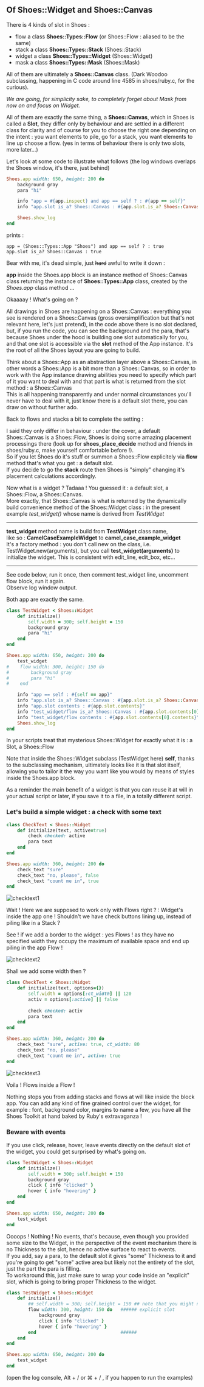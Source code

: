## Of Shoes::Widget and Shoes::Canvas

There is 4 kinds of slot in Shoes :
- flow   a class **Shoes::Types::Flow** (or Shoes::Flow : aliased to be the same)
- stack  a class **Shoes::Types::Stack** (Shoes::Stack)
- widget a class **Shoes::Types::Widget** (Shoes::Widget)
- mask   a class **Shoes::Types::Mask** (Shoes::Mask)

All of them are ultimately a **Shoes::Canvas** class. (Dark Woodoo subclassing, happening in C code around line 4585 in shoes/ruby.c, for the curious).

*We are going, for simplicity sake, to completely forget about Mask from now on and focus on Widget.*

All of them are exactly the same thing, a **Shoes::Canvas**, which in Shoes is called a **Slot**, they differ only by behaviour and are settled in a different class for clarity and of course for you to choose the right one depending on the intent : you want elements to pile, go for a stack, you want elements to line up choose a flow. (yes in terms of behaviour there is only two slots, more later...)

Let's look at some code to illustrate what follows (the log windows overlaps the Shoes window, it's there, just behind)

```ruby
Shoes.app width: 650, height: 200 do
    background gray
    para "hi"

    info "app = #{app.inspect} and app == self ? : #{app == self}"
    info "app.slot is_a? Shoes::Canvas : #{app.slot.is_a? Shoes::Canvas}"

    Shoes.show_log
end
```
prints :

```
app = (Shoes::Types::App "Shoes") and app == self ? : true
app.slot is_a? Shoes::Canvas : true
```

Bear with me, it's dead simple, just ~~hard~~ awful to write it down :

**app** inside the Shoes.app block is an instance method of Shoes::Canvas class returning the instance of **Shoes::Types::App** class, created by the *Shoes.app* class method ...

Okaaaay ! What's going on ?

All drawings in Shoes are happening on a Shoes::Canvas : everything you see is rendered on a Shoes::Canvas (gross oversimplification but that's not relevant here, let's just pretend), in the code above there is no slot declared, but, if you run the code, you can see the background and the para, that's because Shoes under the hood is building one slot automatically for you, and that one slot is accessible via the **slot** method of the App instance. It's the root of all the Shoes layout you are going to build.

Think about a Shoes::App as an abstraction layer above a Shoes::Canvas, in other words a Shoes::App is a bit more than a Shoes::Canvas, so in order to work with the App instance drawing abilities you need to specify which part of it you want to deal with and that part is what is returned from the slot method : a Shoes::Canvas  
This is all happening transparently and under normal circumstances you'll never have to deal with it, just know there is a default slot there, you can draw on without further ado.

Back to flows and stacks a bit to complete the setting :

I said they only differ in behaviour : under the cover, a default Shoes::Canvas is a Shoes::Flow, Shoes is doing some amazing placement processings there (look up for **shoes_place_decide** method and friends in shoes/ruby.c, make yourself comfortable before !).   
So if you let Shoes do it's stuff or summon a Shoes::Flow explicitely via **flow** method that's what you get : a default slot.  
If you decide to go the **stack** route then Shoes is "simply" changing it's placement calculations accordingly.


Now what is a widget ? Tadaaa ! You guessed it : a default slot, a Shoes::Flow, a Shoes::Canvas.  
More exactly, that Shoes::Canvas is what is returned by the dynamically build convenience method of the Shoes::Widget class : in the present example *test_widget()* whose name is derived from *TestWidget*   
***
**test_widget** method name is build from **TestWidget** class name,   
like so : **CamelCaseExampleWidget** to **camel_case_example_widget**   
It's a factory method : you don't call new on the class, i.e. TestWidget.new(arguments), but you call **test_widget(arguments)** to initialize the widget. This is consistent with edit_line, edit_box, etc...   
***

   
See code below, run it once, then comment test_widget line, uncomment flow block, run it again.   
Observe log window output.

Both app are exactly the same.

```ruby
class TestWidget < Shoes::Widget
    def initialize()
        self.width = 300; self.height = 150
        background gray
        para "hi"
    end
end

Shoes.app width: 650, height: 200 do
    test_widget
#    flow width: 300, height: 150 do
#        background gray
#        para "hi"
#    end

    info "app == self : #{self == app}"
    info "app.slot is_a? Shoes::Canvas : #{app.slot.is_a? Shoes::Canvas}"
    info "app.slot contents : #{app.slot.contents}"
    info "test_widget/flow is_a? Shoes::Canvas : #{app.slot.contents[0].is_a? Shoes::Canvas}"
    info "test_widget/flow contents : #{app.slot.contents[0].contents}"
    Shoes.show_log
end
```

In your scripts treat that mysterious Shoes::Widget for exactly what it is : a Slot, a Shoes::Flow

Note that inside the Shoes::Widget subclass (TestWidget here) **self**, thanks to the subclassing mechanism, ultimately looks like it is that slot itself, allowing you to tailor it the way you want like you would by means of styles inside the Shoes.app block.

As a reminder the main benefit of a widget is that you can reuse it at will in your actual script or later, if you save it to a file, in a totally different script.

  
### Let's build a simple widget : a check with some text
```ruby
class CheckText < Shoes::Widget
    def initialize(text, active=true)
        check checked: active
        para text
    end
end

Shoes.app width: 360, height: 200 do
    check_text "sure"
    check_text "no, please", false
    check_text "count me in", true
end
```
![checktext1](https://github.com/passenger94/shoes3/blob/wiki_images/checktext1.jpg)

Wait ! Here we are supposed to work only with Flows right ? : Widget's inside the app one !
Shouldn't we have check buttons lining up, instead of piling like in a Stack ?

See ! if we add a border to the widget : yes Flows ! as they have no specified width they occupy the maximum of available space and end up piling in the app Flow !

![checktext2](https://github.com/passenger94/shoes3/blob/wiki_images/checktext2.jpg)

Shall we add some width then ?
```ruby
class CheckText < Shoes::Widget
    def initialize(text, options={})
        self.width = options[:ct_width] || 120
        activ = options[:active] || false
        
        check checked: activ
        para text
    end
end

Shoes.app width: 360, height: 200 do
    check_text "sure", active: true, ct_width: 80
    check_text "no, please"
    check_text "count me in", active: true
end
```
![checktext3](https://github.com/passenger94/shoes3/blob/wiki_images/checktext3.jpg)

Voila ! Flows inside a Flow !

Nothing stops you from adding stacks and flows at will like inside the block app. You can add any kind of fine grained control over the widget, for example : font, background color, margins to name a few, you have all the Shoes Toolkit at hand baked by Ruby's extravaganza !

### Beware with events

If you use click, release, hover, leave events directly on the default slot of the widget, you could get surprised by what's going on.
```ruby
class TestWidget < Shoes::Widget
    def initialize()
        self.width = 300; self.height = 150
        background gray
        click { info "clicked" }
        hover { info "hovering" }
    end
end

Shoes.app width: 650, height: 200 do
    test_widget
end
```
Oooops ! Nothing ! No events, that's because, even though you provided some size to the Widget, in the perspective of the event mechanism there is no Thickness to the slot, hence no active surface to react to events.   
If you add, say a para, to the default slot it gives "some" Thickness to it and you're going to get "some" active area but likely not the entirety of the slot, just the part the para is filling.   
To workaround this, just make sure to wrap your code inside an "explicit" slot, which is going to bring proper Thickness to the widget.
```ruby
class TestWidget < Shoes::Widget
    def initialize()
        ## self.width = 300; self.height = 150 ## note that you might not need this anymore
        flow width: 300, height: 150 do   ###### explicit slot
            background gray
            click { info "clicked" }
            hover { info "hovering" }
        end                               ######
    end
end

Shoes.app width: 650, height: 200 do
    test_widget
end
```
(open the log console, Alt + / or ⌘ + / , if you happen to run the examples)
